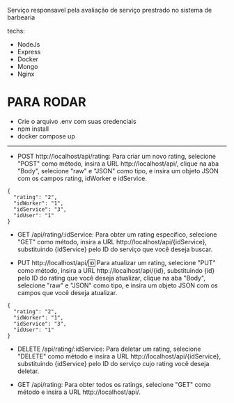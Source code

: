 Serviço responsavel pela avaliação de serviço prestrado no sistema de barbearia

techs:
- NodeJs
- Express
- Docker
- Mongo
- Nginx

# PARA RODAR
* Crie o arquivo .env com suas credenciais
* npm install
* docker compose up
---
* POST http://localhost/api/rating: Para criar um novo rating, selecione "POST" como método, insira a URL http://localhost/api/, clique na aba "Body", selecione "raw" e "JSON" como tipo, e insira um objeto JSON com os campos rating, idWorker e idService.

```
{
  "rating": "2",
  "idWorker": "1",
  "idService": "3",
  "idUser": "1"
}
```

* GET /api/rating/:idService: Para obter um rating específico, selecione "GET" como método, insira a URL http://localhost/api/{idService}, substituindo {idService} pelo ID do serviço que você deseja buscar.

* PUT http://localhost/api/:id: Para atualizar um rating, selecione "PUT" como método, insira a URL http://localhost/api/{id}, substituindo {id} pelo ID do rating que você deseja atualizar, clique na aba "Body", selecione "raw" e "JSON" como tipo, e insira um objeto JSON com os campos que você deseja atualizar.

```
{
  "rating": "2",
  "idWorker": "1",
  "idService": "3",
  "idUser": "1"
}
```

* DELETE /api/rating/:idService: Para deletar um rating, selecione "DELETE" como método e insira a URL http://localhost/api/{idService}, substituindo {idService} pelo ID do serviço cujo rating você deseja deletar.

* GET /api/rating: Para obter todos os ratings, selecione "GET" como método e insira a URL http://localhost/api/.
